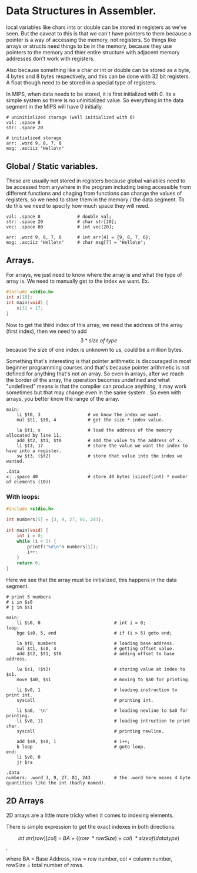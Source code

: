 # Data Structures in Assembler.

local variables like chars ints or double can be stored in registers as we've seen. But the caveat to this is that we can't have pointers to them because a pointer is a way of accessing the memory, not registers. So things like arrays or structs need things to be in the memory, because they use pointers to the memory and thier entire structure with adjacent memory addresses don't work with registers.

Also because something like a char or int or double can be stored as a byte, 4 bytes and 8 bytes respectively, and this can be done with 32 bit registers. A float though need to be stored in a special type of registers.

In MIPS, when data needs to be stored, it is first initialized with 0. Its a simple system so there is no uninitialized value. So everything in the data segment in the MIPS will have 0 initially.

```assembly
# uninitialized storage (well initialized with 0)
val: .space 8
str: .space 20

# initialized storage
arr: .word 9, 8, 7, 6
msg: .asciiz "Hello\n"
```





## Global / Static variables.

These are usually not stored in registers because global variables need to be accessed from anywhere in the program including being accessible from different functions and chaging from functions can change the values of registers, so we need to store them in the memory / the data segment. To do this we need to specify how much space they will need.

```assembly
val: .space 8              # double val;
str: .space 20             # char str[20];
vec: .space 80             # int vec[20];

arr: .word 9, 8, 7, 6      # int arr[4] = {9, 8, 7, 6};
msg: .asciiz "Hello\n"     # char msg[7] = "Hello\n";
```





## Arrays.

For arrays, we just need to know where the array is and what the type of array is. We need to manually get to the index we want. Ex.

```c
#include <stdio.h>
int x[10];
int main(void) {
    x[3] = 17;
}
```



Now to get the third index of this array, we need the address of the array (first index), then we need to add $$3 * size\ of\ type$$ because the size of one index is unknown to us, could be a million bytes.

Something that's interesting is that pointer arithmetic is discouraged in most beginner programming courses and that's because pointer arithmetic is not defined for anything that's not an array. So even in arrays, after we reach the border of the array, the operation becomes undefined and what "undefined" means is that the compiler can produce anything, it may work sometimes but that may change even in the same system . So even with arrays, you better know the range of the array.

```assembly
main:
	li $t0, 3                  # we know the index we want.
	mul $t1, $t0, 4            # get the size * index value.
	
	la $t1, x                  # load the address of the memory allocated by line 11.
	add $t2, $t1, $t0          # add the value to the address of x.
	li $t3, 17                 # store the value we want the index to have into a register.
	sw $t3, ($t2)              # store that value into the index we wanted.
	
.data
x: .space 40                   # store 40 bytes (sizeof(int) * number of elements (10))
```



### With loops:

```c
#include <stdio.h>

int numbers[5] = {3, 9, 27, 81, 243};

int main(void) {
    int i = 0;
    while (i < 5) {
        printf("%d\n"n numbers[i]);
        i++;
    }
    return 0;
}
```



Here we see that the array must be initialized, this happens in the data segment.

```assembly
# print 5 numbers
# i in $s0
# j in $s1

main:
	li $s0, 0                            # int i = 0;
loop:
	bge $s0, 5, end                      # if (i > 5) goto end;
	
	la $t0, numbers                      # loading base address.
	mul $t1, $s0, 4                      # getting offset value.
	add $t2, $t1, $t0                    # adding offset to base address.
	
	lw $s1, ($t2)                        # storing value at index to $s1. 
	move $a0, $s1                        # moving to $a0 for printing.
	
	li $v0, 1                            # loading instruction to print int.
	syscall                              # printing int.
	
	li $a0, '\n'                         # loading newline to $a0 for printing.
	li $v0, 11                           # loading intruction to print char.
	syscall                              # printing newline.
	
	add $s0, $s0, 1                      # i++;
	b loop                               # goto loop.
end:
	li $v0, 0
	jr $ra

.data
numbers: .word 3, 9, 27, 81, 243         # the .word here means 4 byte quantities like the int (badly named).
```





## 2D Arrays

2D arrays are a little more tricky when it comes to indexing elements.

There is simple expression to get the exact indexes in both directions:

$$int\ arr[row][col]\ =\ BA\ +\ ((row\ * rowSize)\ +\ col)\ * sizeof(datatype)$$, 

where BA = Base Address, row = row number, col = column number, rowSize = total number of rows.